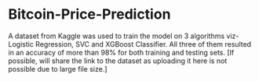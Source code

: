 # Bitcoin-Price-Prediction
A dataset from Kaggle was used to train the model on 3 algorithms viz- Logistic Regression, SVC and XGBoost Classifier.
All three of them resulted in an accuracy of more than 98% for both training and testing sets.
[If possible, will share the link to the dataset as uploading it here is not possible due to large file size.]
